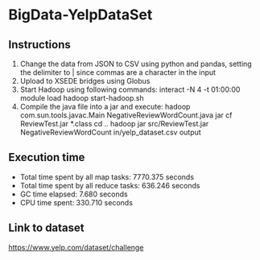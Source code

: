 # BigData-YelpDataSet

## Instructions
1. Change the data from JSON to CSV using python and pandas, setting the delimiter to | since commas are a character in the input
2. Upload to XSEDE bridges using Globus
3. Start Hadoop using following commands:
        interact -N 4 -t 01:00:00
        module load hadoop
        start-hadoop.sh
3. Compile the java file into a jar and execute:
        hadoop com.sun.tools.javac.Main NegativeReviewWordCount.java
        jar cf ReviewTest.jar *.class
        cd ..
        hadoop jar src/ReviewTest.jar NegativeReviewWordCount in/yelp_dataset.csv output

## Execution time
- Total time spent by all map tasks: 7770.375 seconds
- Total time spent by all reduce tasks: 636.246 seconds
- GC time elapsed: 7.680 seconds
- CPU time spent: 330.710 seconds

## Link to dataset
https://www.yelp.com/dataset/challenge
